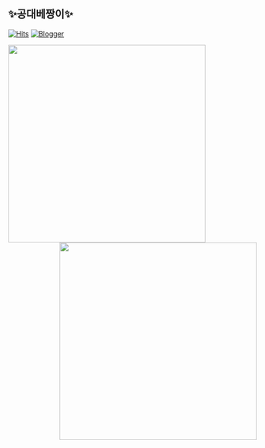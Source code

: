 ## ✨공대베짱이✨

[![Hits](https://hits.seeyoufarm.com/api/count/incr/badge.svg?url=https%3A%2F%2Fwww.github.com%2Fdejavuhyo&count_bg=%2379C83D&title_bg=%23555555&icon=github.svg&icon_color=%23E7E7E7&title=GitHub%20Hits&edge_flat=false)](https://hits.seeyoufarm.com) [![Blogger](https://img.shields.io/badge/Blog-FF5722?style=flat&logo=blogger&logoColor=white)](https://dejavuhyo.github.io)

<div align=center>
  <a href="https://github.com/anuraghazra/github-readme-stats" title="GitHub Readme Stats">
    <img align="left" width=400 src="https://github-readme-stats.vercel.app/api?username=dejavuhyo&show_icons=true&theme=dracula" alt="" />
  </a>
  <a href="https://git.io/streak-stats" title="GitHub Streak">
    <img align="right" width=400 src="https://github-readme-streak-stats.herokuapp.com?user=dejavuhyo&theme=dracula" alt="" />
  </a>
</div>

<!--
**dejavuhyo/dejavuhyo** is a ✨ _special_ ✨ repository because its `README.md` (this file) appears on your GitHub profile.

Here are some ideas to get you started:

- 🔭 I’m currently working on ...
- 🌱 I’m currently learning ...
- 👯 I’m looking to collaborate on ...
- 🤔 I’m looking for help with ...
- 💬 Ask me about ...
- 📫 How to reach me: ...
- 😄 Pronouns: ...
- ⚡ Fun fact: ...
-->
